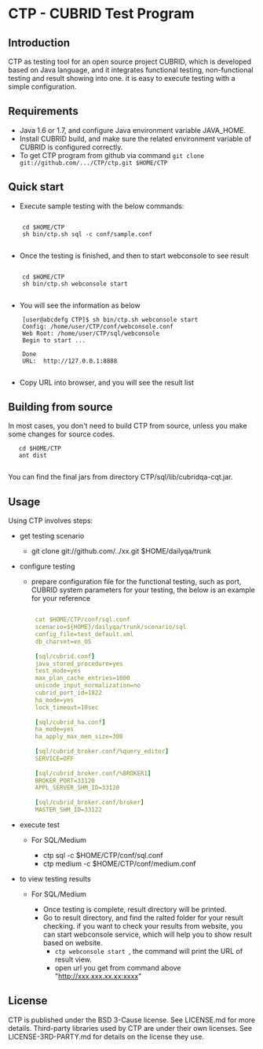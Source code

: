 # CTP - CUBRID Test Program

## Introduction
CTP as testing tool for an open source project CUBRID, which is developed based on Java language, and it integrates functional testing, non-functional testing 
and result showing into one. it is easy to execute testing with a simple configuration. 

## Requirements
* Java 1.6 or 1.7, and configure Java environment variable JAVA_HOME.
* Install CUBRID build, and make sure the related environment variable of CUBRID is configured correctly.
* To get CTP program from github via command `git clone git://github.com/.../CTP/ctp.git $HOME/CTP`

## Quick start
* Execute sample testing with the below commands:

``` 

    cd $HOME/CTP
    sh bin/ctp.sh sql -c conf/sample.conf
    
 ```
 
* Once the testing is finished, and then to start webconsole to see result
    
```

    cd $HOME/CTP
    sh bin/ctp.sh webconsole start
    
```
    
* You will see the information as below
    
```
    [user@abcdefg CTP]$ sh bin/ctp.sh webconsole start
	Config: /home/user/CTP/conf/webconsole.conf
	Web Root: /home/user/CTP/sql/webconsole
	Begin to start ...

	Done
	URL:  http://127.0.0.1:8888    
	  
```
	
* Copy URL into browser, and you will see the result list
        
## Building from source

In most cases, you don't need to build CTP from source, unless you make some changes for source codes.

```
   cd $HOME/CTP
   ant dist
   
```

You can find the final jars from directory CTP/sql/lib/cubridqa-cqt.jar.

   
## Usage

Using CTP involves steps:

* get testing scenario
   * git clone git://github.com/../xx.git $HOME/dailyqa/trunk

* configure testing
   * prepare configuration file for the functional testing, such as port, CUBRID system parameters for your testing,
     the below is an example for your reference

     ```yaml
     
      cat $HOME/CTP/conf/sql.conf
      scenario=${HOME}/dailyqa/trunk/scenario/sql
      config_file=test_default.xml
      db_charset=en_US
         
      [sql/cubrid.conf]
      java_stored_procedure=yes
      test_mode=yes
      max_plan_cache_entries=1000
      unicode_input_normalization=no
      cubrid_port_id=1822
      ha_mode=yes
      lock_timeout=10sec
         
      [sql/cubrid_ha.conf]
      ha_mode=yes
      ha_apply_max_mem_size=300
         
      [sql/cubrid_broker.conf/%query_editor]
      SERVICE=OFF
         
      [sql/cubrid_broker.conf/%BROKER1]
      BROKER_PORT=33120
      APPL_SERVER_SHM_ID=33120
         
      [sql/cubrid_broker.conf/broker]
      MASTER_SHM_ID=33122
     ```
     
* execute test
   * For SQL/Medium

        * ctp sql -c $HOME/CTP/conf/sql.conf
        * ctp medium -c $HOME/CTP/conf/medium.conf
        
* to view testing results
   * For SQL/Medium

        * Once testing is complete, result directory will be printed.
        * Go to result directory, and find the ralted folder for your result checking. if you want to check your results from website,
          you can start webconsole service, which will help you to show result based on website. 
             * ``ctp webconsole start ``, the command will print the URL of result view.
             * open url you get from command above "http://xxx.xxx.xx.xx:xxxx"

## License
CTP is published under the BSD 3-Cause license. See LICENSE.md for more details.
Third-party libraries used by CTP are under their own licenses. See LICENSE-3RD-PARTY.md for details on the license they use.
